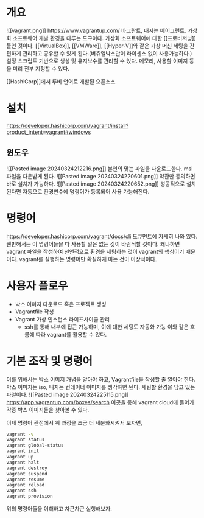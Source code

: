 # 개요
![[vagrant.png]]
https://www.vagrantup.com/
바그란트, 내지는 베이그런트.
가상화 소프트웨어 개발 환경을 다루는 도구이다.
가상화 소프트웨어에 대한 [[프로비저닝]] 툴인 것이다.
[[VirtualBox]], [[VMWare]], [[Hyper-V]]와 같은 가상 머신 세팅을 간편하게 관리하고 공유할 수 있게 된다.(버츄얼박스만이 라이센스 없이 사용가능하다.) 
설정 스크립트 기반으로 생성 및 유지보수를 관리할 수 있다.
메모리, 사용할 이미지 등을 미리 전부 지정할 수 있다. 

[[HashiCorp]]에서 루비 언어로 개발된 오픈소스

# 설치
https://developer.hashicorp.com/vagrant/install?product_intent=vagrant#windows
## 윈도우
![[Pasted image 20240324212216.png]]
본인의 맞는 파일을 다운로드한다.
msi 파일을 다운받게 된다.
![[Pasted image 20240324220601.png]]
약관만 동의하면 바로 설치가 가능하다.
![[Pasted image 20240324220652.png]]
성공적으로 설치된다면 자동으로 환경변수에 명령어가 등록되어 사용 가능해진다.
# 명령어
https://developer.hashicorp.com/vagrant/docs/cli
도큐먼트에 자세히 나와 있다.
웬만해서는 이 명령어들을 다 사용할 일은 없는 것이 바람직할 것이다.
왜냐하면 vagrant 파일을 작성하여 선언적으로 환경을 세팅하는 것이 vagrant의 핵심이기 때문이다.
vagrant를 실행하는 명령어만 확실하게 아는 것이 이상적이다.
# 사용자 플로우
- 박스 이미지 다운로드 혹은 프로젝트 생성
- Vagrantfile 작성
- Vagrant 가상 인스턴스 라이프사이클 관리
	- ssh를 통해 내부에 접근 가능하며, 이에 대한 세팅도 자동화 가능
이와 같은 흐름에 따라 vagrant를 활용할 수 있다. 
# 기본 조작 및 명령어
이를 위해서는 박스 이미지 개념을 알아야 하고, Vagrantfile을 작성할 줄 알아야 한다.
박스 이미지는 iso, 내지는 컨테이너 이미지를 생각하면 된다. 세팅할 환경을 담고 있는 파일이다.
![[Pasted image 20240324225115.png]]
https://app.vagrantup.com/boxes/search
이곳을 통해 vagrant cloud에 들어가 각종 박스 이미지들을 찾아볼 수 있다.

이제 명령어 관점에서 위 과정을 조금 더 세분화시켜서 보자면,
```bash
vagrant -v
vagrant status
vagrant global-status
vagrant init
vagrant up
vagrant halt
vagrant destroy
vagrant suspend
vagrant resume
vagrant reload
vagrant ssh
vagrant provision
```
위의 명령어들을 이해하고 차근차근 실행해보자.

